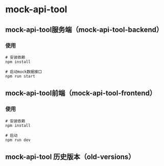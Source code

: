# mock-api-tool

## mock-api-tool服务端（mock-api-tool-backend）
### 使用
```
# 安装依赖
npm install

# 启动mock数据接口
npm run start
```

## mock-api-tool前端（mock-api-tool-frontend）
### 使用
```
# 安装依赖
npm install

# 启动
npm run dev
```

## mock-api-tool 历史版本（old-versions）
